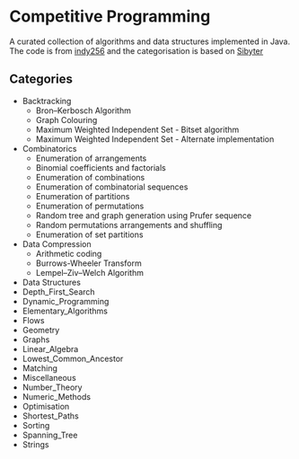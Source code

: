 # Competitive Programming

A curated collection of algorithms and data structures implemented in Java. The code is from [indy256](https://github.com/indy256/codelibrary/tree/master/java/src)
and the categorisation is based on [Sibyter](https://play.google.com/store/apps/details?id=com.izaron.pepperpied)

## Categories

* Backtracking
  * Bron–Kerbosch Algorithm
  * Graph Colouring
  * Maximum Weighted Independent Set - Bitset algorithm
  * Maximum Weighted Independent Set - Alternate implementation
* Combinatorics
  * Enumeration of arrangements
  * Binomial coefficients and factorials
  * Enumeration of combinations
  * Enumeration of combinatorial sequences
  * Enumeration of partitions
  * Enumeration of permutations
  * Random tree and graph generation using Prufer sequence
  * Random permutations arrangements and shuffling
  * Enumeration of set partitions
* Data Compression
  * Arithmetic coding
  * Burrows-Wheeler Transform
  * Lempel–Ziv–Welch Algorithm
* Data Structures
* Depth_First_Search
* Dynamic_Programming
* Elementary_Algorithms
* Flows
* Geometry
* Graphs
* Linear_Algebra
* Lowest_Common_Ancestor
* Matching
* Miscellaneous
* Number_Theory
* Numeric_Methods
* Optimisation
* Shortest_Paths
* Sorting
* Spanning_Tree
* Strings
